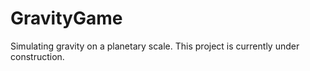 # GravityGame
 Simulating gravity on a planetary scale.
 This project is currently under construction.
